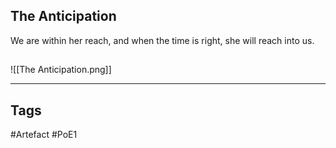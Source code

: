 ## The Anticipation
We are within her reach,
and when the time is right,
she will reach into us.
##
![[The Anticipation.png]]

---
## Tags
#Artefact
#PoE1